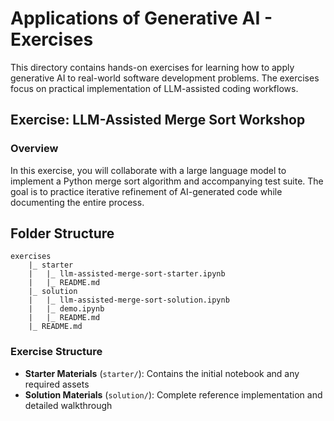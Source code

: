 # Applications of Generative AI - Exercises

This directory contains hands-on exercises for learning how to apply generative AI to real-world software development problems. The exercises focus on practical implementation of LLM-assisted coding workflows.

## Exercise: LLM-Assisted Merge Sort Workshop

### Overview
In this exercise, you will collaborate with a large language model to implement a Python merge sort algorithm and accompanying test suite. The goal is to practice iterative refinement of AI-generated code while documenting the entire process.

## Folder Structure

```
exercises
    |_ starter
    |   |_ llm-assisted-merge-sort-starter.ipynb
    |   |_ README.md
    |_ solution
    |   |_ llm-assisted-merge-sort-solution.ipynb
    |   |_ demo.ipynb
    |   |_ README.md
    |_ README.md
```

### Exercise Structure
- **Starter Materials** (`starter/`): Contains the initial notebook and any required assets
- **Solution Materials** (`solution/`): Complete reference implementation and detailed walkthrough
